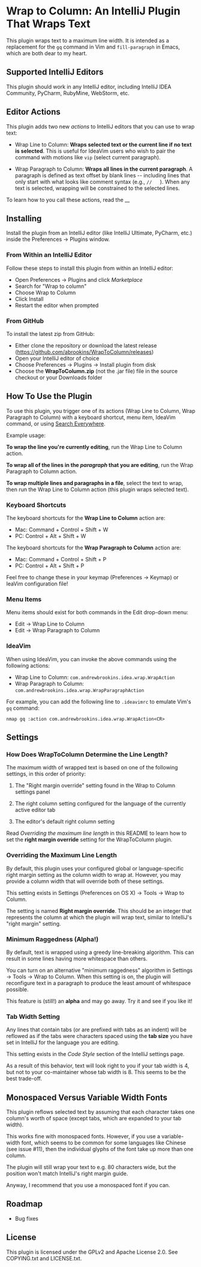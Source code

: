 # Wrap to Column: An IntelliJ Plugin That Wraps Text

This plugin wraps text to a maximum line width. It is intended as a replacement
for the `gq` command in Vim and `fill-paragraph` in Emacs, which are both dear
to my heart.

## Supported IntelliJ Editors

This plugin should work in any IntelliJ editor, including IntelliJ IDEA Community,
PyCharm, RubyMine, WebStorm, etc.

## Editor Actions

This plugin adds two new _actions_ to IntelliJ editors that you can use to wrap text:

- Wrap Line to Column: **Wraps selected text or the current line if no text is
  selected**. This is useful for IdeaVim users who wish to pair the command with
  motions like `vip` (select current paragraph).

- Wrap Paragraph to Column: **Wraps all lines in the current paragraph**. A
  paragraph is defined as text offset by blank lines -- including lines that
  only start with what looks like comment syntax (e.g., `//   `). When any text
  is selected, wrapping will be constrained to the selected lines.

To learn how to you call these actions, read the __

## Installing

Install the plugin from an IntelliJ editor (like IntelliJ Ultimate, PyCharm,
etc.) inside the Preferences -> Plugins window.

### From Within an IntelliJ Editor

Follow these steps to install this plugin from within an IntelliJ editor:
 
* Open Preferences -> Plugins and click _Marketplace_
* Search for "Wrap to column"
* Choose Wrap to Column
* Click Install
* Restart the editor when prompted

### From GitHub

To install the latest zip from GitHub:

* Either clone the repository or download the latest release
  (https://github.com/abrookins/WrapToColumn/releases)
* Open your IntelliJ editor of choice
* Choose Preferences -> Plugins -> Install plugin from disk
* Choose the **WrapToColumn.zip** (not the .jar file) file in the source
  checkout or your Downloads folder

## How To Use the Plugin

To use this plugin, you trigger one of its actions (Wrap Line to Column,
Wrap Paragraph to Column) with a keyboard shortcut, menu item, IdeaVim
command, or using [Search Everywhere](https://blog.jetbrains.com/idea/2020/05/when-the-shift-hits-the-fan-search-everywhere/).

Example usage:

**To wrap the line you're currently editing**, run the Wrap Line to Column action.

**To wrap all of the lines in the _paragraph_ that you are editing**, run the Wrap Paragraph to Column action.

**To wrap multiple lines and paragraphs in a file**, select the text to wrap, then run the Wrap Line to Column action (this plugin wraps selected text).

### Keyboard Shortcuts

The keyboard shortcuts for the **Wrap Line to Column** action are:

* Mac: Command + Control + Shift + W
* PC: Control + Alt + Shift + W

The keyboard shortcuts for the **Wrap Paragraph to Column** action are:

* Mac: Command + Control + Shift + P
* PC: Control + Alt + Shift + P

Feel free to change these in your keymap (Preferences -> Keymap) or IeaVim
configuration file!

### Menu Items

Menu items should exist for both commands in the Edit drop-down menu:

* Edit -> Wrap Line to Column
* Edit -> Wrap Paragraph to Column

### IdeaVim

When using IdeaVim, you can invoke the above commands using the following
actions:
* Wrap Line to Column: `com.andrewbrookins.idea.wrap.WrapAction`
* Wrap Paragraph to Column: `com.andrewbrookins.idea.wrap.WrapParagraphAction`

For example, you can add the following line to `.ideavimrc` to emulate Vim's
`gq` command:

```
nmap gq :action com.andrewbrookins.idea.wrap.WrapAction<CR>
```

## Settings

### How Does WrapToColumn Determine the Line Length?

The maximum width of wrapped text is based on one of the following settings, in
this order of priority:
 
1. The "Right margin override" setting found in the Wrap to Column settings panel

2. The right column setting configured for the language of the currently active
  editor tab

3. The editor's default right column setting

Read _Overriding the maximum line length_ in this README to learn how to set the
**right margin override** setting for the WrapToColumn plugin.

### Overriding the Maximum Line Length

By default, this plugin uses your configured global or language-specific right
margin setting as the column width to wrap at. However, you may provide a column
width that will override both of these settings.

This setting exists in Settings (Preferences on OS X) -> Tools -> Wrap to Column.

The setting is named **Right margin override**. This should be an integer that
represents the column at which the plugin will wrap text, similar to IntelliJ's
"right margin" setting.

### Minimum Raggedness (Alpha!)

By default, text is wrapped using a greedy line-breaking algorithm. This can
result in some lines having more whitespace than others.

You can turn on an alternative "minimum raggedness" algorithm in Settings ->
Tools -> Wrap to Column. When this setting is on, the plugin will reconfigure
text in a paragraph to produce the least amount of whitespace possible.

This feature is (still!) an **alpha** and may go away. Try it and see if
you like it!

### Tab Width Setting

Any lines that contain tabs (or are prefixed with tabs as an indent) will be
reflowed as if the tabs were characters spaced using the **tab size** you have
set in IntelliJ for the language you are editing.

This setting exists in the _Code Style_ section of the IntelliJ settings page.

As a result of this behavior, text will look right to you if your tab width is 4,
but not to your co-maintainer whose tab width is 8. This seems to be the best
trade-off.

## Monospaced Versus Variable Width Fonts

This plugin reflows selected text by assuming that each character takes one
column's worth of space (except tabs, which are expanded to your tab width).

This works fine with monospaced fonts. However, if you use a variable-width
font, which seems to be common for some languages like Chinese (see issue #11),
then the individual glyphs of the font take up more than one column.

The plugin will still wrap your text to e.g. 80 characters wide, but the
position won't match IntelliJ's right margin guide.

Anyway, I recommend that you use a monospaced font if you can.


## Roadmap

* Bug fixes


## License

This plugin is licensed under the GPLv2 and Apache License 2.0. See COPYING.txt
and LICENSE.txt.
